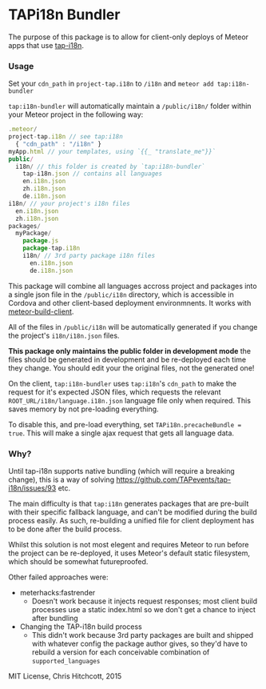 # TAPi18n Bundler

The purpose of this package is to allow for client-only deploys of Meteor apps that use [tap-i18n](http://github.com/tapevents/tap-i18n).

### Usage

Set your `cdn_path` in `project-tap.i18n` to `/i18n` and `meteor add tap:i18n-bundler`

`tap:i18n-bundler` will automatically maintain a `/public/i18n/` folder within your Meteor project in the following way:

```javascript
.meteor/
project-tap.i18n // see tap:i18n
  { "cdn_path" : "/i18n" }
myApp.html // your templates, using `{{_ "translate_me"}}`
public/
  i18n/ // this folder is created by `tap:i18n-bundler`
    tap-i18n.json // contains all languages
    en.i18n.json
    zh.i18n.json
    de.i18n.json
i18n/ // your project's i18n files
  en.i18n.json
  zh.i18n.json
packages/
  myPackage/
    package.js
    package-tap.i18n
    i18n/ // 3rd party package i18n files
      en.i18n.json
      de.i18n.json
```

This package will combine all languages accross project and packages into a single json file in the `/public/i18n` directory, which is accessible in Cordova and other client-based deployment environmnents. It works with [meteor-build-client](https://github.com/frozeman/meteor-build-client).

All of the files in `/public/i18n` will be automatically generated if you change the project's `i18n/i18n.json` files.

**This package only maintains the public folder in development mode** the files should be generated in development and be re-deployed each time they change. You should edit your the original files, not the generated one!

On the client, `tap:i18n-bundler` uses `tap:i18n`'s `cdn_path` to make the request for it's expected JSON files, which requests the relevant `ROOT_URL/i18n/language.i18n.json` language file only when required. This saves memory by not pre-loading everything.

To disable this, and pre-load everything, set `TAPi18n.precacheBundle = true`. This will make a single ajax request that gets all language data.


### Why?

Until tap-i18n supports native bundling (which will require a breaking change), this is a way of solving https://github.com/TAPevents/tap-i18n/issues/93 etc.

The main difficulty is that `tap:i18n` generates packages that are pre-built with their specific fallback language, and can't be modified during the build process easily. As such, re-building a unified file for client deployment has to be done after the build process.

Whilst this solution is not most elegent and requires Meteor to run before the project can be re-deployed, it uses Meteor's default static filesystem, which should be somewhat futureproofed.

Other failed approaches were:

* meterhacks:fastrender
  * Doesn't work because it injects request responses; most client build processes use a static index.html so we don't get a chance to inject after bundling
* Changing the TAP-i18n build process
  * This didn't work because 3rd party packages are built and shipped with whatever config the package author gives, so they'd have to rebuild a version for each conceivable combination of `supported_languages`


MIT License, Chris Hitchcott, 2015
